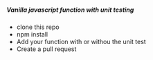##### Vanilla javascript function with unit testing

- clone this repo
- npm install
- Add your function with or withou the unit test
- Create a pull request
